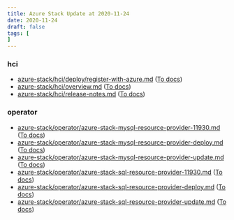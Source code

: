 ```yaml
---
title: Azure Stack Update at 2020-11-24
date: 2020-11-24
draft: false
tags: [
]
---
```


### hci
- [azure-stack/hci/deploy/register-with-azure.md](https://github.com/MicrosoftDocs/azure-stack-docs/compare/8312412..a434042#diff-a3683a070950df904508f9b7a77e35a87a75980f569dc27728c36e0a34157016) ([To docs](https://docs.microsoft.com/en-us/azure-stack/hci/deploy/register-with-azure?WT.mc_id=AZ-MVP-5003408))
- [azure-stack/hci/overview.md](https://github.com/MicrosoftDocs/azure-stack-docs/compare/8312412..a434042#diff-f9fba30337eb93bcd65be05863564a1d90430459bc6fd283f6b335f7c0141703) ([To docs](https://docs.microsoft.com/en-us/azure-stack/hci/overview?WT.mc_id=AZ-MVP-5003408))
- [azure-stack/hci/release-notes.md](https://github.com/MicrosoftDocs/azure-stack-docs/compare/8312412..a434042#diff-615bc3bc00e1459545b5154a150aa8f6cfeb749423c55f26f3b0db30b5c9bf8b) ([To docs](https://docs.microsoft.com/en-us/azure-stack/hci/release-notes?WT.mc_id=AZ-MVP-5003408))
    
### operator
- [azure-stack/operator/azure-stack-mysql-resource-provider-11930.md](https://github.com/MicrosoftDocs/azure-stack-docs/compare/8312412..a434042#diff-882cf7177df533be7708fda98b28d7d56b34761a523a535e24ae36bcfc176bc9) ([To docs](https://docs.microsoft.com/en-us/azure-stack/operator/azure-stack-mysql-resource-provider-11930?WT.mc_id=AZ-MVP-5003408))
- [azure-stack/operator/azure-stack-mysql-resource-provider-deploy.md](https://github.com/MicrosoftDocs/azure-stack-docs/compare/8312412..a434042#diff-e63a3fb09195f47c3a83eeb63dc1fc5b1c6aa38eb765944fa9bca80d43601223) ([To docs](https://docs.microsoft.com/en-us/azure-stack/operator/azure-stack-mysql-resource-provider-deploy?WT.mc_id=AZ-MVP-5003408))
- [azure-stack/operator/azure-stack-mysql-resource-provider-update.md](https://github.com/MicrosoftDocs/azure-stack-docs/compare/8312412..a434042#diff-ee1deb271236ab78fb439d2a2996f35b0c5a8e30a1fbd4db63b316bf884eec69) ([To docs](https://docs.microsoft.com/en-us/azure-stack/operator/azure-stack-mysql-resource-provider-update?WT.mc_id=AZ-MVP-5003408))
- [azure-stack/operator/azure-stack-sql-resource-provider-11930.md](https://github.com/MicrosoftDocs/azure-stack-docs/compare/8312412..a434042#diff-12e2cac25a2c020ad68deddb3a2eb4808c938bbc0f087b0ede475d8cf9285a51) ([To docs](https://docs.microsoft.com/en-us/azure-stack/operator/azure-stack-sql-resource-provider-11930?WT.mc_id=AZ-MVP-5003408))
- [azure-stack/operator/azure-stack-sql-resource-provider-deploy.md](https://github.com/MicrosoftDocs/azure-stack-docs/compare/8312412..a434042#diff-430b2d8fdf4850272013b50d4fc0ba643449b4091c2bf21cd9b8265e097b78d7) ([To docs](https://docs.microsoft.com/en-us/azure-stack/operator/azure-stack-sql-resource-provider-deploy?WT.mc_id=AZ-MVP-5003408))
- [azure-stack/operator/azure-stack-sql-resource-provider-update.md](https://github.com/MicrosoftDocs/azure-stack-docs/compare/8312412..a434042#diff-0aa9e28fad95616647af44652757fdebb7ec7d086ca63a6e2777133ba497a04a) ([To docs](https://docs.microsoft.com/en-us/azure-stack/operator/azure-stack-sql-resource-provider-update?WT.mc_id=AZ-MVP-5003408))
    
